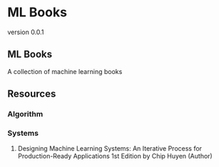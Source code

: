# ML Books


version 0.0.1

## ML Books

A collection of machine learning books


## Resources 

### Algorithm


### Systems

1. Designing Machine Learning Systems: An Iterative Process for Production-Ready Applications 1st Edition
by Chip Huyen (Author)






